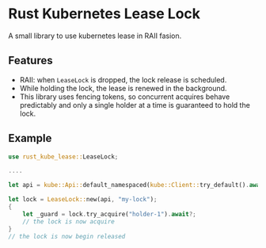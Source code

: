 # Rust Kubernetes Lease Lock

A small library to use kubernetes lease in RAII fasion.

## Features

- RAII: when `LeaseLock` is dropped, the lock release is scheduled.
- While holding the lock, the lease is renewed in the background.
- This library uses fencing tokens, so concurrent acquires behave predictably and only a single holder at a time is guaranteed to hold the lock.

## Example

``` rust
use rust_kube_lease::LeaseLock;

....

let api = kube::Api::default_namespaced(kube::Client::try_default().await.unwrap());

let lock = LeaseLock::new(api, "my-lock");
{
    let _guard = lock.try_acquire("holder-1").await?;
    // the lock is now acquire
}
// the lock is now begin released
```
